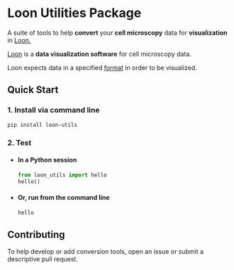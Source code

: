 # Loon Utilities Package

A suite of tools to help **convert** your **cell microscopy** data for **visualization** in [Loon.](https://vdl.sci.utah.edu/loonar/)

[Loon](https://vdl.sci.utah.edu/loonar/) is a **data visualization software** for cell microscopy data. 

Loon expects data in a specified [format](https://vdl.sci.utah.edu/loonar/docs/getting-started-with-loon/data) in order to be visualized.


## Quick Start

### 1. Install via command line
```sh
pip install loon-utils
```

### 2. Test

- #### In a Python session
    ```py
    from loon_utils import hello
    hello()
    ```

- #### Or, run from the command line
    ```sh
    hello
    ```

## Contributing

To help develop or add conversion tools, open an issue or submit a descriptive pull request.